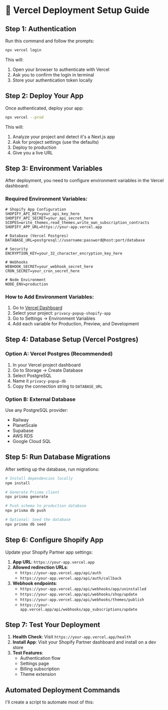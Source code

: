 # 🚀 Vercel Deployment Setup Guide

## Step 1: Authentication

Run this command and follow the prompts:

```bash
npx vercel login
```

This will:
1. Open your browser to authenticate with Vercel
2. Ask you to confirm the login in terminal
3. Store your authentication token locally

## Step 2: Deploy Your App

Once authenticated, deploy your app:

```bash
npx vercel --prod
```

This will:
1. Analyze your project and detect it's a Next.js app
2. Ask for project settings (use the defaults)
3. Deploy to production
4. Give you a live URL

## Step 3: Environment Variables

After deployment, you need to configure environment variables in the Vercel dashboard:

### Required Environment Variables:

```env
# Shopify App Configuration
SHOPIFY_API_KEY=your_api_key_here
SHOPIFY_API_SECRET=your_api_secret_here
SCOPES=write_themes,read_themes,write_own_subscription_contracts
SHOPIFY_APP_URL=https://your-app.vercel.app

# Database (Vercel Postgres)
DATABASE_URL=postgresql://username:password@host:port/database

# Security
ENCRYPTION_KEY=your_32_character_encryption_key_here

# Webhooks
WEBHOOK_SECRET=your_webhook_secret_here
CRON_SECRET=your_cron_secret_here

# Node Environment
NODE_ENV=production
```

### How to Add Environment Variables:

1. Go to [Vercel Dashboard](https://vercel.com/dashboard)
2. Select your project: `privacy-popup-shopify-app`
3. Go to Settings → Environment Variables
4. Add each variable for Production, Preview, and Development

## Step 4: Database Setup (Vercel Postgres)

### Option A: Vercel Postgres (Recommended)

1. In your Vercel project dashboard
2. Go to Storage → Create Database
3. Select PostgreSQL
4. Name it `privacy-popup-db`
5. Copy the connection string to `DATABASE_URL`

### Option B: External Database

Use any PostgreSQL provider:
- Railway
- PlanetScale
- Supabase
- AWS RDS
- Google Cloud SQL

## Step 5: Run Database Migrations

After setting up the database, run migrations:

```bash
# Install dependencies locally
npm install

# Generate Prisma client
npx prisma generate

# Push schema to production database
npx prisma db push

# Optional: Seed the database
npx prisma db seed
```

## Step 6: Configure Shopify App

Update your Shopify Partner app settings:

1. **App URL**: `https://your-app.vercel.app`
2. **Allowed redirection URLs**:
   - `https://your-app.vercel.app/api/auth`
   - `https://your-app.vercel.app/api/auth/callback`
3. **Webhook endpoints**:
   - `https://your-app.vercel.app/api/webhooks/app/uninstalled`
   - `https://your-app.vercel.app/api/webhooks/shop/update`
   - `https://your-app.vercel.app/api/webhooks/themes/publish`
   - `https://your-app.vercel.app/api/webhooks/app_subscriptions/update`

## Step 7: Test Your Deployment

1. **Health Check**: Visit `https://your-app.vercel.app/health`
2. **Install App**: Visit your Shopify Partner dashboard and install on a dev store
3. **Test Features**:
   - Authentication flow
   - Settings page
   - Billing subscription
   - Theme extension

## Automated Deployment Commands

I'll create a script to automate most of this:
